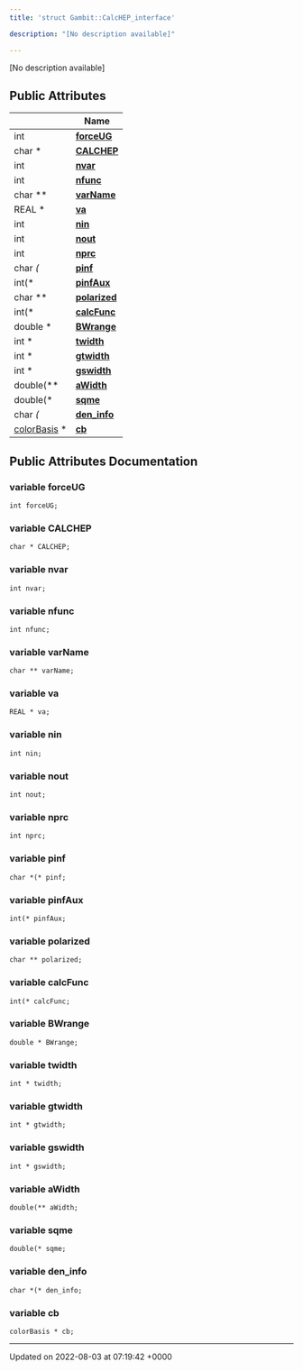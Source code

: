 ```yaml
---
title: 'struct Gambit::CalcHEP_interface'

description: "[No description available]"

---
```









[No description available]

## Public Attributes

|                | Name           |
| -------------- | -------------- |
| int | **[forceUG](/documentation/code/gambit_2.2/classes/structgambit_1_1calchep__interface/#variable-forceug)**  |
| char * | **[CALCHEP](/documentation/code/gambit_2.2/classes/structgambit_1_1calchep__interface/#variable-calchep)**  |
| int | **[nvar](/documentation/code/gambit_2.2/classes/structgambit_1_1calchep__interface/#variable-nvar)**  |
| int | **[nfunc](/documentation/code/gambit_2.2/classes/structgambit_1_1calchep__interface/#variable-nfunc)**  |
| char ** | **[varName](/documentation/code/gambit_2.2/classes/structgambit_1_1calchep__interface/#variable-varname)**  |
| REAL * | **[va](/documentation/code/gambit_2.2/classes/structgambit_1_1calchep__interface/#variable-va)**  |
| int | **[nin](/documentation/code/gambit_2.2/classes/structgambit_1_1calchep__interface/#variable-nin)**  |
| int | **[nout](/documentation/code/gambit_2.2/classes/structgambit_1_1calchep__interface/#variable-nout)**  |
| int | **[nprc](/documentation/code/gambit_2.2/classes/structgambit_1_1calchep__interface/#variable-nprc)**  |
| char *(* | **[pinf](/documentation/code/gambit_2.2/classes/structgambit_1_1calchep__interface/#variable-pinf)**  |
| int(* | **[pinfAux](/documentation/code/gambit_2.2/classes/structgambit_1_1calchep__interface/#variable-pinfaux)**  |
| char ** | **[polarized](/documentation/code/gambit_2.2/classes/structgambit_1_1calchep__interface/#variable-polarized)**  |
| int(* | **[calcFunc](/documentation/code/gambit_2.2/classes/structgambit_1_1calchep__interface/#variable-calcfunc)**  |
| double * | **[BWrange](/documentation/code/gambit_2.2/classes/structgambit_1_1calchep__interface/#variable-bwrange)**  |
| int * | **[twidth](/documentation/code/gambit_2.2/classes/structgambit_1_1calchep__interface/#variable-twidth)**  |
| int * | **[gtwidth](/documentation/code/gambit_2.2/classes/structgambit_1_1calchep__interface/#variable-gtwidth)**  |
| int * | **[gswidth](/documentation/code/gambit_2.2/classes/structgambit_1_1calchep__interface/#variable-gswidth)**  |
| double(** | **[aWidth](/documentation/code/gambit_2.2/classes/structgambit_1_1calchep__interface/#variable-awidth)**  |
| double(* | **[sqme](/documentation/code/gambit_2.2/classes/structgambit_1_1calchep__interface/#variable-sqme)**  |
| char *(* | **[den_info](/documentation/code/gambit_2.2/classes/structgambit_1_1calchep__interface/#variable-den-info)**  |
| [colorBasis](/documentation/code/gambit_2.2/classes/structgambit_1_1colorbasis/) * | **[cb](/documentation/code/gambit_2.2/classes/structgambit_1_1calchep__interface/#variable-cb)**  |

## Public Attributes Documentation

### variable forceUG

```
int forceUG;
```


### variable CALCHEP

```
char * CALCHEP;
```


### variable nvar

```
int nvar;
```


### variable nfunc

```
int nfunc;
```


### variable varName

```
char ** varName;
```


### variable va

```
REAL * va;
```


### variable nin

```
int nin;
```


### variable nout

```
int nout;
```


### variable nprc

```
int nprc;
```


### variable pinf

```
char *(* pinf;
```


### variable pinfAux

```
int(* pinfAux;
```


### variable polarized

```
char ** polarized;
```


### variable calcFunc

```
int(* calcFunc;
```


### variable BWrange

```
double * BWrange;
```


### variable twidth

```
int * twidth;
```


### variable gtwidth

```
int * gtwidth;
```


### variable gswidth

```
int * gswidth;
```


### variable aWidth

```
double(** aWidth;
```


### variable sqme

```
double(* sqme;
```


### variable den_info

```
char *(* den_info;
```


### variable cb

```
colorBasis * cb;
```


-------------------------------

Updated on 2022-08-03 at 07:19:42 +0000